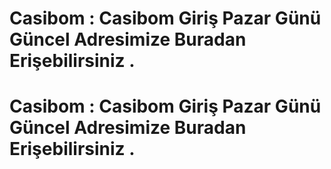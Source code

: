 # Casibom : Casibom Giriş Pazar Günü Güncel Adresimize Buradan Erişebilirsiniz .
# Casibom : Casibom Giriş Pazar Günü Güncel Adresimize Buradan Erişebilirsiniz .
